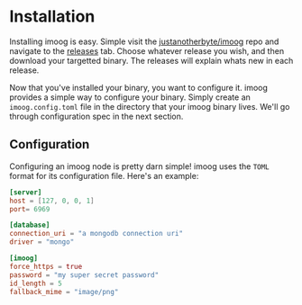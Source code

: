 # Installation

Installing imoog is easy. Simple visit the [justanotherbyte/imoog](https://github.com/justanotherbyte/imoog) repo and navigate to the
[releases](https://github.com/justanotherbyte/imoog/releases) tab. Choose whatever release you wish, and then download your targetted binary. The releases will explain whats new in each release.

Now that you've installed your binary, you want to configure it. imoog provides a simple way to configure your binary. Simply create an `imoog.config.toml` file in the directory that your imoog binary lives. We'll go through configuration spec in the next section.

## Configuration

Configuring an imoog node is pretty darn simple! imoog uses the `TOML` format for its configuration file. Here's an example:

```toml title="imoog.config.toml"
[server]
host = [127, 0, 0, 1]
port= 6969

[database]
connection_uri = "a mongodb connection uri"
driver = "mongo"

[imoog]
force_https = true
password = "my super secret password"
id_length = 5
fallback_mime = "image/png"
```